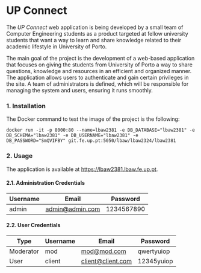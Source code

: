 # UP Connect

The *UP Connect* web application is being developed by a small team of Computer Engineering students as a product targeted at fellow university students that want a way to learn and share knowledge related to their academic lifestyle in University of Porto.

The main goal of the project is the development of a web-based application that focuses on giving the students from University of Porto a way to share questions, knowledge and resources in an efficient and organized manner. The application allows users to authenticate and gain certain privileges in the site. A team of administrators is defined, which will be responsible for managing the system and users, ensuring it runs smoothly.


### 1. Installation

The Docker command to test the image of the project is the following:

```
docker run -it -p 8000:80 --name=lbaw2381 -e DB_DATABASE="lbaw2381" -e DB_SCHEMA="lbaw2381" -e DB_USERNAME="lbaw2381" -e DB_PASSWORD="SmQVIFBY" git.fe.up.pt:5050/lbaw/lbaw2324/lbaw2381
```

### 2. Usage

The application is available at https://lbaw2381.lbaw.fe.up.pt.


#### 2.1. Administration Credentials

| Username | Email |Password |
| -------- |-------- |-------- |
| admin    | admin@admin.com|1234567890 |

#### 2.2. User Credentials

| Type          | Username  | Email | Password |
| ------------- | --------- | -------- | -------- |
| Moderator | mod    | mod@mod.com |qwertyuiop |
| User   | client    | client@client.com |12345yuiop |
